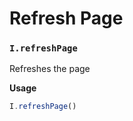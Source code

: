 # Refresh Page

### `I.refreshPage` <a href="#irefreshpage" id="irefreshpage"></a>

Refreshes the page

**Usage**

```javascript
I.refreshPage()
```
